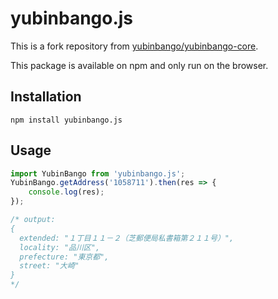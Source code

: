 # yubinbango.js

This is a fork repository from [yubinbango/yubinbango-core](https://github.com/yubinbango/yubinbango-core).

This package is available on npm and only run on the browser.

## Installation

`npm install yubinbango.js`

## Usage

```javascript
import YubinBango from 'yubinbango.js';
YubinBango.getAddress('1058711').then(res => {
    console.log(res);
});

/* output:
{
  extended: "１丁目１１－２（芝郵便局私書箱第２１１号）",
  locality: "品川区",
  prefecture: "東京都",
  street: "大崎"
}
*/
```


